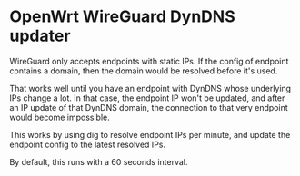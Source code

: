 # OpenWrt WireGuard DynDNS updater

WireGuard only accepts endpoints with static IPs. If the config of endpoint contains a domain, then the domain would be resolved before it's used.

That works well until you have an endpoint with DynDNS whose underlying IPs change a lot. In that case, the endpoint IP won't be updated, and after an IP update of that DynDNS domain, the connection to that very endpoint would become impossible.

This works by using dig to resolve endpoint IPs per minute, and update the endpoint config to the latest resolved IPs. 

By default, this runs with a 60 seconds interval.